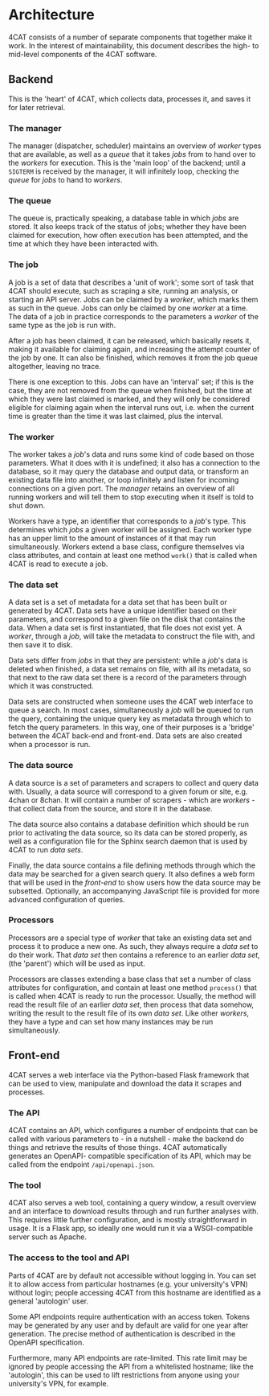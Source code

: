 # Architecture

4CAT consists of a number of separate components that together make it work. In 
the interest of maintainability, this document describes the high- to mid-level 
components of the 4CAT software.

## Backend
This is the 'heart' of 4CAT, which collects data, processes it, and saves it
for later retrieval.

### The manager
The manager (dispatcher, scheduler) maintains an overview of *worker* types
that are available, as well as a *queue* that it takes *jobs* from to hand
over to the *workers* for execution. This is the 'main loop' of the backend;
until a `SIGTERM` is received by the manager, it will infinitely loop, checking
the *queue* for *jobs* to hand to *workers*.

### The queue
The queue is, practically speaking, a database table in which *jobs* are 
stored. It also keeps track of the status of jobs; whether they have been
claimed for execution, how often execution has been attempted, and the time
at which they have been interacted with.

### The job
A job is a set of data that describes a 'unit of work'; some sort of task that
4CAT should execute, such as scraping a site, running an analysis, or starting
an API server. Jobs can be claimed by a *worker*, which marks them as such in
the queue. Jobs can only be claimed by one *worker* at a time. The data of a
job in practice corresponds to the parameters a *worker* of the same type as 
the job is run with.

After a job has been claimed, it can be released, which basically resets it, 
making it available for claiming again, and increasing the attempt counter of 
the job by one. It can also be finished, which removes it from the job queue
altogether, leaving no trace.

There is one exception to this. Jobs can have an 'interval' set; if this is the
case, they are not removed from the queue when finished, but the time at which
they were last claimed is marked, and they will only be considered eligible for
claiming again when the interval runs out, i.e. when the current time is 
greater than the time it was last claimed, plus the interval.

### The worker
The worker takes a *job*'s data and runs some kind of code based on those 
parameters. What it does with it is undefined; it also has a connection to the
database, so it may query the database and output data, or transform an
existing data file into another, or loop infinitely and listen for incoming
connections on a given port. The *manager* retains an overview of all running
workers and will tell them to stop executing when it itself is told to shut
down.

Workers have a type, an identifier that corresponds to a *job*'s type. This 
determines which *jobs* a given worker will be assigned. Each worker type has
an upper limit to the amount of instances of it that may run simultaneously.
Workers extend a base class, configure themselves via class attributes, and
contain at least one method `work()` that is called when 4CAT is read to
execute a job.

### The data set
A data set is a set of metadata for a data set that has been built or generated 
by 4CAT. Data sets have a unique identifier based on their parameters, and 
correspond to a given file on the disk that contains the data. When a data
set is first instantiated, that file does not exist yet. A *worker*, through 
a *job*, will take the  metadata to construct the file with, and then save it
to disk.

Data sets differ from *jobs* in that they are persistent: while a *job*'s data 
is deleted when finished, a data set remains on file, with all its metadata, so 
that next to the raw data set there is a record of the parameters through which
it was constructed. 

Data sets are constructed when someone uses the 4CAT web interface to queue a
search. In most cases, simultaneously a *job* will be queued to run the query,
containing the unique query key as metadata through which to fetch the query
parameters. In this way, one of their purposes is a 'bridge' between the 4CAT
back-end and front-end. Data sets are also created when a processor is run.

### The data source
A data source is a set of parameters and scrapers to collect and query data 
with. Usually, a data source will correspond to a given forum or site, e.g.
4chan or 8chan. It will contain a number of scrapers - which are *workers* -
that collect data from the source, and store it in the database.

The data source also contains a database definition which should be run prior
to activating the data source, so its data can be stored properly, as well as
a configuration file for the Sphinx search daemon that is used by 4CAT to run
*data sets*.

Finally, the data source contains a file defining methods through which the
data may be searched for a given search query. It also defines a web form that
will be used in the *front-end* to show users how the data source may be
subsetted. Optionally, an accompanying JavaScript file is provided for more
advanced configuration of queries.

### Processors
Processors are a special type of *worker* that take an existing data set and 
process it to produce a new one. As such, they always require a *data set*
to do their work. That *data set* then contains a reference to an earlier 
*data set*, (the 'parent') which will be used as input.

Processors are classes extending a base class that set a number of class
attributes for configuration, and contain at least one method `process()` that
is called when 4CAT is ready to run the processor. Usually, the method will 
read the result file of an earlier *data set*, then process that data somehow, 
writing the result to the result file of its own *data set*. Like other
*workers*, they have a type and can set how many instances may be run
simultaneously.

## Front-end
4CAT serves a web interface via the Python-based Flask framework that can be
used to view, manipulate and download the data it scrapes and processes.

### The API
4CAT contains an API, which configures a number of endpoints that can be called
with various parameters to - in a nutshell - make the backend do things and
retrieve the results of those things. 4CAT automatically generates an OpenAPI-
compatible specification of its API, which may be called from the endpoint
`/api/openapi.json`.

### The tool
4CAT also serves a web tool, containing a query window, a result overview and 
an interface to download results through and run further analyses with. This
requires little further configuration, and is mostly straightforward in usage.
It is a Flask app, so ideally one would run it via a WSGI-compatible server
such as Apache.

### The access to the tool and API
Parts of 4CAT are by default not accessible without logging in. You can set it
to allow access from particular hostnames (e.g. your university's VPN) without
login; people accessing 4CAT from this hostname are identified as a general
'autologin' user. 

Some API endpoints require authentication with an access token. Tokens may be
generated by any user and by default are valid for one year after generation. 
The precise method of authentication is described in the OpenAPI specification.

Furthermore, many API endpoints are rate-limited. This rate limit may be 
ignored by people accessing the API from a whitelisted hostname; like the
'autologin', this can be used to lift restrictions from anyone using your 
university's VPN, for example.